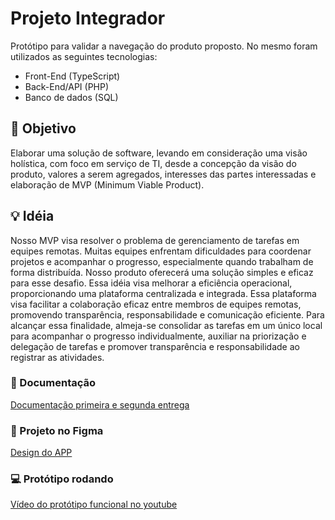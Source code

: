 # Projeto Integrador

Protótipo para validar a navegação do produto proposto. No mesmo foram utilizados as seguintes tecnologias:

- Front-End (TypeScript)
- Back-End/API (PHP)
- Banco de dados (SQL)

## 🚀 Objetivo

Elaborar uma solução de software, levando em consideração uma visão holística, com foco em serviço de TI, desde a concepção da visão do produto, valores a serem agregados, interesses das partes interessadas e elaboração de MVP (Minimum Viable Product).

## 💡 Idéia

Nosso MVP visa resolver o problema de gerenciamento de tarefas em equipes remotas. Muitas equipes enfrentam dificuldades para coordenar projetos e acompanhar o progresso, especialmente quando trabalham de forma distribuída. Nosso produto oferecerá uma solução simples e eficaz para esse desafio.
Essa idéia visa melhorar a eficiência operacional, proporcionando uma plataforma centralizada e integrada. Essa plataforma visa facilitar a colaboração eficaz entre membros de equipes remotas, promovendo transparência, responsabilidade e comunicação eficiente. Para alcançar essa finalidade, almeja-se consolidar as tarefas em um único local para acompanhar o progresso individualmente, auxiliar na priorização e delegação de tarefas e promover transparência e responsabilidade ao registrar as atividades.

### 📝 Documentação

[Documentação primeira e segunda entrega](https://docs.google.com/document/d/18IvGdn50b8CyxghR-O9MdtuWb7-hYn0HqZ5WPbx7OmQ/edit)<br>

### 📐 Projeto no Figma

[Design do APP](https://www.figma.com/design/sYvVryukRiFz8gR3yf1OmR/RASCUNHO-PROJETO-INTEGRADOR?node-id=0-1&t=W8SRyGYD5Kd2Jwqy-0)<br>

### 💻 Protótipo rodando

[Vídeo do protótipo funcional no youtube](https://www.youtube.com/watch?v=ufIZa6oZPuQ)<br>
